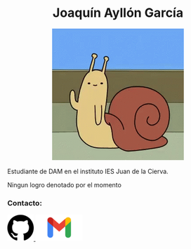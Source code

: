 <h1 align="center">Joaquín Ayllón García</h1>
<p align="center">
<img loading="lazy" src="hi-hello.gif" height="300">
</p>

Estudiante de DAM en el instituto IES Juan de la Cierva.

Ningun logro denotado por el momento

### Contacto:

<a href="https://github.com/JoaquinAyG" target="_blank">
<img loading="lazy" src="GitHub.png" height="60">
</a>
<a href="mailto:joaquin.ayllongar@gmail.com" target="_blank">
<img loading="lazy" src="logo-Gmail.png" height= "60">
</a>
